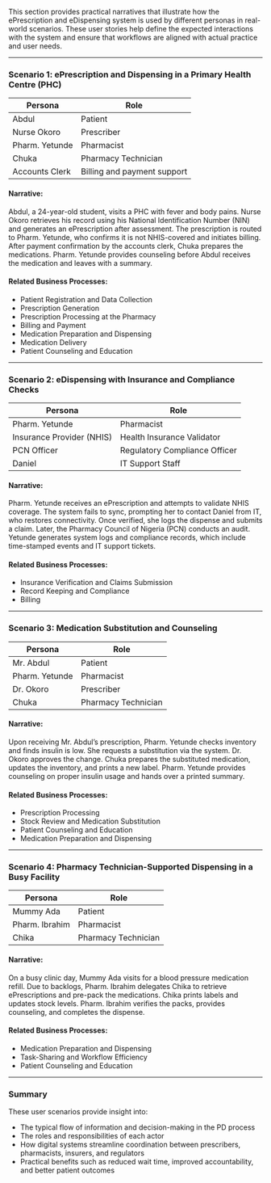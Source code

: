 
This section provides practical narratives that illustrate how the ePrescription and eDispensing system is used by different personas in real-world scenarios. These user stories help define the expected interactions with the system and ensure that workflows are aligned with actual practice and user needs.

---

### Scenario 1: ePrescription and Dispensing in a Primary Health Centre (PHC)

| **Persona**               | **Role**                     |
|--------------------------|------------------------------|
| Abdul                    | Patient                      |
| Nurse Okoro              | Prescriber                   |
| Pharm. Yetunde           | Pharmacist                   |
| Chuka                    | Pharmacy Technician          |
| Accounts Clerk           | Billing and payment support  |

#### Narrative:
Abdul, a 24-year-old student, visits a PHC with fever and body pains. Nurse Okoro retrieves his record using his National Identification Number (NIN) and generates an ePrescription after assessment. The prescription is routed to Pharm. Yetunde, who confirms it is not NHIS-covered and initiates billing. After payment confirmation by the accounts clerk, Chuka prepares the medications. Pharm. Yetunde provides counseling before Abdul receives the medication and leaves with a summary.

#### Related Business Processes:
- Patient Registration and Data Collection  
- Prescription Generation  
- Prescription Processing at the Pharmacy  
- Billing and Payment  
- Medication Preparation and Dispensing  
- Medication Delivery  
- Patient Counseling and Education  

---

### Scenario 2: eDispensing with Insurance and Compliance Checks

| **Persona**               | **Role**                                |
|--------------------------|-----------------------------------------|
| Pharm. Yetunde           | Pharmacist                              |
| Insurance Provider (NHIS)| Health Insurance Validator              |
| PCN Officer              | Regulatory Compliance Officer           |
| Daniel                   | IT Support Staff                        |

#### Narrative:
Pharm. Yetunde receives an ePrescription and attempts to validate NHIS coverage. The system fails to sync, prompting her to contact Daniel from IT, who restores connectivity. Once verified, she logs the dispense and submits a claim. Later, the Pharmacy Council of Nigeria (PCN) conducts an audit. Yetunde generates system logs and compliance records, which include time-stamped events and IT support tickets.

#### Related Business Processes:
- Insurance Verification and Claims Submission  
- Record Keeping and Compliance  
- Billing  

---

### Scenario 3: Medication Substitution and Counseling

| **Persona**               | **Role**                     |
|--------------------------|------------------------------|
| Mr. Abdul                | Patient                      |
| Pharm. Yetunde           | Pharmacist                   |
| Dr. Okoro                | Prescriber                   |
| Chuka                    | Pharmacy Technician          |

#### Narrative:
Upon receiving Mr. Abdul’s prescription, Pharm. Yetunde checks inventory and finds insulin is low. She requests a substitution via the system. Dr. Okoro approves the change. Chuka prepares the substituted medication, updates the inventory, and prints a new label. Pharm. Yetunde provides counseling on proper insulin usage and hands over a printed summary.

#### Related Business Processes:
- Prescription Processing  
- Stock Review and Medication Substitution  
- Patient Counseling and Education  
- Medication Preparation and Dispensing  

---

### Scenario 4: Pharmacy Technician-Supported Dispensing in a Busy Facility

| **Persona**               | **Role**                     |
|--------------------------|------------------------------|
| Mummy Ada                | Patient                      |
| Pharm. Ibrahim           | Pharmacist                   |
| Chika                    | Pharmacy Technician          |

#### Narrative:
On a busy clinic day, Mummy Ada visits for a blood pressure medication refill. Due to backlogs, Pharm. Ibrahim delegates Chika to retrieve ePrescriptions and pre-pack the medications. Chika prints labels and updates stock levels. Pharm. Ibrahim verifies the packs, provides counseling, and completes the dispense.

#### Related Business Processes:
- Medication Preparation and Dispensing  
- Task-Sharing and Workflow Efficiency  
- Patient Counseling and Education  

---

### Summary

These user scenarios provide insight into:

- The typical flow of information and decision-making in the PD process  
- The roles and responsibilities of each actor  
- How digital systems streamline coordination between prescribers, pharmacists, insurers, and regulators  
- Practical benefits such as reduced wait time, improved accountability, and better patient outcomes  
